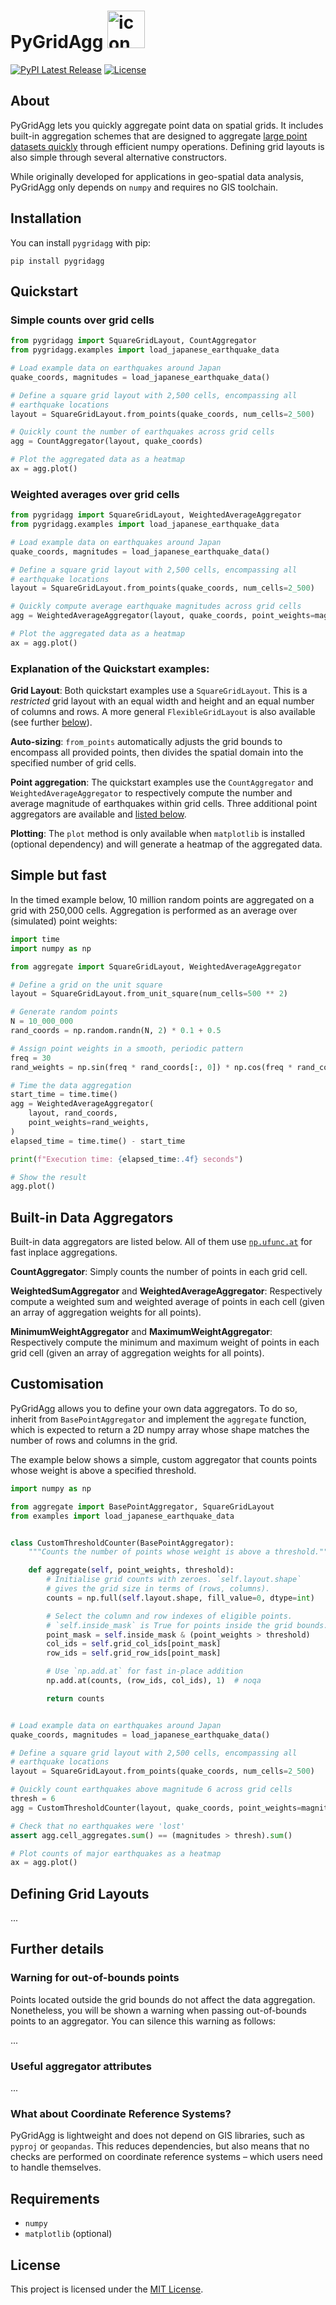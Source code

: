 # PyGridAgg <img src="pygridagg/assets/icon.png" alt="icon" width="60" height="60"/> 

[![PyPI Latest Release](https://img.shields.io/pypi/v/PyGridAgg.svg)](https://pypi.org/project/CryptNumPy/)
[![License](https://img.shields.io/pypi/l/PyGridAgg.svg)](https://github.com/lungoruscello/CryptNumPy/blob/master/LICENSE.txt)

## About

PyGridAgg lets you quickly aggregate point data on spatial grids. 
It includes built-in aggregation schemes that are designed to aggregate 
[large point datasets quickly](#Simple-but-fast) 
through efficient numpy operations. Defining grid layouts is also 
simple through several alternative constructors.

While originally developed for applications in geo-spatial data analysis, 
PyGridAgg only depends on `numpy` and requires no GIS toolchain.  


## Installation

You can install `pygridagg` with pip:

`pip install pygridagg`

## Quickstart

### Simple counts over grid cells 

```python
from pygridagg import SquareGridLayout, CountAggregator
from pygridagg.examples import load_japanese_earthquake_data

# Load example data on earthquakes around Japan
quake_coords, magnitudes = load_japanese_earthquake_data()

# Define a square grid layout with 2,500 cells, encompassing all
# earthquake locations
layout = SquareGridLayout.from_points(quake_coords, num_cells=2_500)

# Quickly count the number of earthquakes across grid cells
agg = CountAggregator(layout, quake_coords)

# Plot the aggregated data as a heatmap
ax = agg.plot()
```

### Weighted averages over grid cells

```python
from pygridagg import SquareGridLayout, WeightedAverageAggregator
from pygridagg.examples import load_japanese_earthquake_data

# Load example data on earthquakes around Japan
quake_coords, magnitudes = load_japanese_earthquake_data()

# Define a square grid layout with 2,500 cells, encompassing all
# earthquake locations
layout = SquareGridLayout.from_points(quake_coords, num_cells=2_500)

# Quickly compute average earthquake magnitudes across grid cells
agg = WeightedAverageAggregator(layout, quake_coords, point_weights=magnitudes)

# Plot the aggregated data as a heatmap
ax = agg.plot()
```

### Explanation of the Quickstart examples:

**Grid Layout**:
Both quickstart examples use a `SquareGridLayout`. This is a *restricted* grid 
layout with an equal width and height and an equal number of columns and rows. 
A more general `FlexibleGridLayout` is also available (see further [below](TODO)).

**Auto-sizing**:
`from_points` automatically adjusts the grid bounds to encompass all provided 
points, then divides the spatial domain into the specified number of grid cells.

**Point aggregation**:
The quickstart examples use the `CountAggregator` and `WeightedAverageAggregator`
to respectively compute the number and average magnitude of earthquakes within grid 
cells. Three additional point aggregators are available and [listed below](#built-in-data-aggregators).   
 
**Plotting**:
The `plot` method is only available when `matplotlib` is installed (optional dependency) 
and will  generate a heatmap of the aggregated data. 


## Simple but fast

In the timed example below, 10 million random points are aggregated on a grid 
with 250,000 cells. Aggregation is performed as an average over (simulated) 
point weights:

```python
import time
import numpy as np

from aggregate import SquareGridLayout, WeightedAverageAggregator

# Define a grid on the unit square
layout = SquareGridLayout.from_unit_square(num_cells=500 ** 2)

# Generate random points
N = 10_000_000
rand_coords = np.random.randn(N, 2) * 0.1 + 0.5

# Assign point weights in a smooth, periodic pattern
freq = 30
rand_weights = np.sin(freq * rand_coords[:, 0]) * np.cos(freq * rand_coords[:, 1])

# Time the data aggregation
start_time = time.time()
agg = WeightedAverageAggregator(
    layout, rand_coords,
    point_weights=rand_weights,
)
elapsed_time = time.time() - start_time

print(f"Execution time: {elapsed_time:.4f} seconds")

# Show the result
agg.plot()
```
 
## Built-in Data Aggregators

Built-in data aggregators are listed below. All of them use [`np.ufunc.at`](https://numpy.org/doc/stable/reference/generated/numpy.ufunc.at.html) 
for fast inplace aggregations.

**CountAggregator**: Simply counts the number of points in each grid cell.

**WeightedSumAggregator** and **WeightedAverageAggregator**: 
Respectively compute a weighted sum and weighted average of points in each cell (given an array of 
aggregation weights for all points).

**MinimumWeightAggregator** and **MaximumWeightAggregator**: 
Respectively compute the minimum 
and maximum weight of points in each grid cell (given an array of 
aggregation weights for all points). 

## Customisation

PyGridAgg allows you to define your own data aggregators. To do so, inherit  from `BasePointAggregator` and 
implement the `aggregate` function, which is expected to return a 2D numpy array whose shape matches the 
number of rows and columns in the grid. 

The example below shows a simple, custom aggregator that counts points whose weight 
is above a specified threshold.

```python
import numpy as np

from aggregate import BasePointAggregator, SquareGridLayout
from examples import load_japanese_earthquake_data


class CustomThresholdCounter(BasePointAggregator):
    """Counts the number of points whose weight is above a threshold."""

    def aggregate(self, point_weights, threshold):
        # Initialise grid counts with zeroes. `self.layout.shape`
        # gives the grid size in terms of (rows, columns).
        counts = np.full(self.layout.shape, fill_value=0, dtype=int)

        # Select the column and row indexes of eligible points.
        # `self.inside_mask` is True for points inside the grid bounds.
        point_mask = self.inside_mask & (point_weights > threshold)
        col_ids = self.grid_col_ids[point_mask]
        row_ids = self.grid_row_ids[point_mask]

        # Use `np.add.at` for fast in-place addition
        np.add.at(counts, (row_ids, col_ids), 1)  # noqa

        return counts


# Load example data on earthquakes around Japan
quake_coords, magnitudes = load_japanese_earthquake_data()

# Define a square grid layout with 2,500 cells, encompassing all
# earthquake locations
layout = SquareGridLayout.from_points(quake_coords, num_cells=2_500)

# Quickly count earthquakes above magnitude 6 across grid cells
thresh = 6
agg = CustomThresholdCounter(layout, quake_coords, point_weights=magnitudes, threshold=thresh)

# Check that no earthquakes were 'lost'
assert agg.cell_aggregates.sum() == (magnitudes > thresh).sum()

# Plot counts of major earthquakes as a heatmap
ax = agg.plot()
```

## Defining Grid Layouts

... 

##

## Further details

### Warning for out-of-bounds points

Points located outside the grid bounds do not affect the data aggregation.
Nonetheless, you will be shown a warning when passing out-of-bounds points 
to an aggregator. You can silence this warning as follows: 


...

### Useful aggregator attributes

...


### What about Coordinate Reference Systems?

PyGridAgg is lightweight and does not depend on GIS libraries, such as `pyproj` or 
`geopandas`. This reduces dependencies, but also means that no checks are 
performed on coordinate reference systems – which users need to handle themselves.  



## Requirements

* `numpy`
* `matplotlib` (optional)

## License

This project is licensed under the [MIT License](LICENSE.txt).
